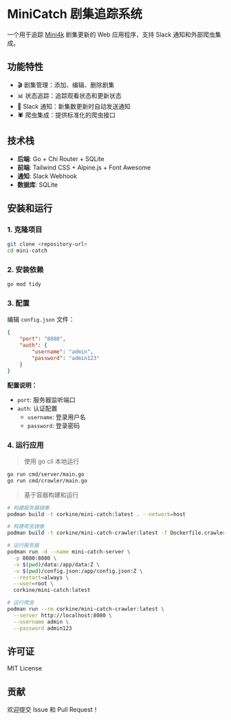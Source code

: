 # MiniCatch 剧集追踪系统

一个用于追踪 [Mini4k](https://www.mini4k.com) 剧集更新的 Web 应用程序，支持 Slack 通知和外部爬虫集成。

## 功能特性

- 🎬 剧集管理：添加、编辑、删除剧集
- 📊 状态追踪：追踪观看状态和更新状态
- 🔔 Slack 通知：新集数更新时自动发送通知
- 🕷️ 爬虫集成：提供标准化的爬虫接口

## 技术栈

- **后端**: Go + Chi Router + SQLite
- **前端**: Tailwind CSS + Alpine.js + Font Awesome
- **通知**: Slack Webhook
- **数据库**: SQLite

## 安装和运行

### 1. 克隆项目

```bash
git clone <repository-url>
cd mini-catch
```

### 2. 安装依赖

```bash
go mod tidy
```

### 3. 配置

编辑 `config.json` 文件：

```json
{
    "port": "8080",
    "auth": {
        "username": "admin",
        "password": "admin123"
    }
}
```

**配置说明：**
- `port`: 服务器监听端口
- `auth`: 认证配置
  - `username`: 登录用户名
  - `password`: 登录密码

### 4. 运行应用

> 使用 go cli 本地运行

```bash
go run cmd/server/main.go
go run cmd/crawler/main.go
```

> 基于容器构建和运行

```bash
# 构建服务器镜像
podman build -t corkine/mini-catch:latest . --network=host

# 构建爬虫镜像
podman build -t corkine/mini-catch-crawler:latest -f Dockerfile.crawler . --network=host

# 运行服务器
podman run -d --name mini-catch-server \
  -p 8080:8080 \
  -v $(pwd)/data:/app/data:Z \
  -v $(pwd)/config.json:/app/config.json:Z \
  --restart=always \
  --user=root \
  corkine/mini-catch:latest

# 运行爬虫
podman run --rm corkine/mini-catch-crawler:latest \
  --server http://localhost:8080 \
  --username admin \
  --password admin123
```

## 许可证

MIT License

## 贡献

欢迎提交 Issue 和 Pull Request！ 